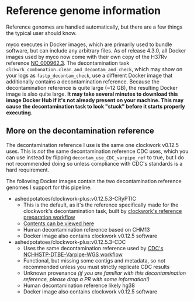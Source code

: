 # Reference genome information
Reference genomes are handled automatically, but there are a few things the typical user should know.

myco executes in Docker images, which are primarily used to bundle software, but can include any arbitrary files. As of release 4.3.0, all Docker images used by myco now come with their own copy of the H37Rv reference [NC_000962.3](https://www.ncbi.nlm.nih.gov/nuccore/448814763). The decontamination task `clckwrk_combonation.clean_and_decontam_and_check`, which may show on your logs as `fastp_decontam_check`, use a different Docker image that additionally contains a decontamination reference. Because the decontamination reference is quite large (~12 GB), the resulting Docker image is also quite large. **It may take several minutes to download this image Docker Hub if it's not already present on your machine. This may cause the decontamination task to look "stuck" before it starts properly executing.**

## More on the decontamination reference
The decontamination reference I use is the same one clockwork v0.12.5 uses. This is *not* the same decontamination reference CDC uses, which you can use instead by flipping `decontam_use_CDC_varpipe_ref` to true, but I do not recommended doing so unless compliance with CDC's standards is a hard requirement.

The following Docker images contain the two decontamination reference genomes I support for this pipeline.
* ashedpotatoes/clockwork-plus:v0.12.5.3-CRyPTIC
    * This is the default, as it's the reference specifically made for the clockwork's decontamination task, built by [clockwork's reference preparation workflow](https://github.com/iqbal-lab-org/clockwork/wiki/Walkthrough-scripts-only#get-and-index-reference-genomes)
    * [Contents can be viewed here](https://github.com/iqbal-lab-org/clockwork/blob/b3159f39cb417eb42711ade4a9cd08cd02dea7d2/scripts/download_tb_reference_files.pl)
    * Human decontamination reference based on CHM13
    * Docker image also contains clockwork v0.12.5 software
* ashedpotatoes/clockwork-plus:v0.12.5.3-CDC
    * Uses the same decontamination reference used by [CDC's NCHHSTP-DTBE-Varpipe-WGS workflow](https://github.com/CDCgov/NCHHSTP-DTBE-Varpipe-WGS)
    * Functional, but missing some contigs and metadata, so not recommended unless you must strictly replicate CDC results
    * Unknown provenance *(if you are familiar with this decontamination reference, please drop a PR with some information!)*
    * Human decontamination reference likely hg38
    * Docker image also contains clockwork v0.12.5 software